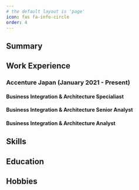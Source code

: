 ```yaml
---
# the default layout is 'page'
icon: fas fa-info-circle
order: 4
---
```

## Summary

## Work Experience

### Accenture Japan (January 2021 - Present)
#### Business Integration & Architecture Specialiast
#### Business Integration & Architecture Senior Analyst
#### Business Integration & Architecture Analyst

## Skills

## Education

## Hobbies
